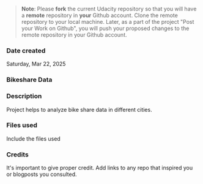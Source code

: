 >**Note**: Please **fork** the current Udacity repository so that you will have a **remote** repository in **your** Github account. Clone the remote repository to your local machine. Later, as a part of the project "Post your Work on Github", you will push your proposed changes to the remote repository in your Github account.

### Date created
Saturday, Mar 22, 2025

### Bikeshare Data

### Description
Project helps to analyze bike share data in different cities.

### Files used
Include the files used

### Credits
It's important to give proper credit. Add links to any repo that inspired you or blogposts you consulted.

